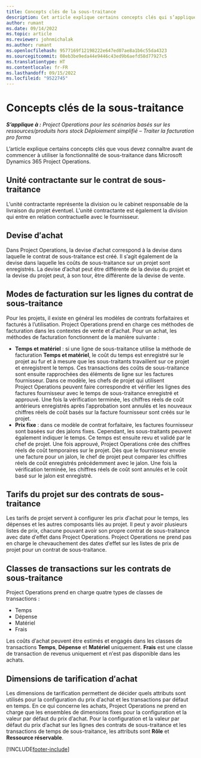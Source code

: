```yaml
---
title: Concepts clés de la sous-traitance
description: Cet article explique certains concepts clés qui s’appliquent à la sous-traitance dans Microsoft Dynamics 365 Project Operations.
author: rumant
ms.date: 09/14/2022
ms.topic: article
ms.reviewer: johnmichalak
ms.author: rumant
ms.openlocfilehash: 9577169f12198222e647ed07ae8a1b6c55da4323
ms.sourcegitcommit: 08eb3be9eda44e9446c43ed9b6aefd58d77927c5
ms.translationtype: HT
ms.contentlocale: fr-FR
ms.lasthandoff: 09/15/2022
ms.locfileid: "9522745"
---
```

# <a name="key-concepts-in-subcontracting"></a>Concepts clés de la sous-traitance


_**S’applique à :** Project Operations pour les scénarios basés sur les ressources/produits hors stock Déploiement simplifié – Traiter la facturation pro forma_

L’article explique certains concepts clés que vous devez connaître avant de commencer à utiliser la fonctionnalité de sous-traitance dans Microsoft Dynamics 365 Project Operations.

## <a name="contracting-unit-on-the-subcontract"></a>Unité contractante sur le contrat de sous-traitance

L’unité contractante représente la division ou le cabinet responsable de la livraison du projet éventuel. L′unité contractante est également la division qui entre en relation contractuelle avec le fournisseur.

## <a name="purchase-currency"></a>Devise d′achat

Dans Project Operations, la devise d′achat correspond à la devise dans laquelle le contrat de sous-traitance est créé. Il s′agit également de la devise dans laquelle les coûts de sous-traitance sur un projet sont enregistrés. La devise d′achat peut être différente de la devise du projet et la devise du projet peut, à son tour, être différente de la devise de vente.

## <a name="billing-methods-on-subcontract-lines"></a>Modes de facturation sur les lignes du contrat de sous-traitance

Pour les projets, il existe en général les modèles de contrats forfaitaires et facturés à l’utilisation. Project Operations prend en charge ces méthodes de facturation dans les contextes de vente et d′achat. Pour un achat, les méthodes de facturation fonctionnent de la manière suivante :

- **Temps et matériel** : si une ligne de sous-traitance utilise la méthode de facturation **Temps et matériel**, le coût du temps est enregistré sur le projet au fur et à mesure que les sous-traitants travaillent sur ce projet et enregistrent le temps. Ces transactions des coûts de sous-traitance sont ensuite rapprochées des éléments de ligne sur les factures fournisseur. Dans ce modèle, les chefs de projet qui utilisent Project Operations peuvent faire correspondre et vérifier les lignes des factures fournisseur avec le temps de sous-traitance enregistré et approuvé. Une fois la vérification terminée, les chiffres réels de coût antérieurs enregistrés après l′approbation sont annulés et les nouveaux chiffres réels de coût basés sur la facture fournisseur sont créés sur le projet.
- **Prix fixe** : dans ce modèle de contrat forfaitaire, les factures fournisseur sont basées sur des jalons fixes. Cependant, les sous-traitants peuvent également indiquer le temps. Ce temps est ensuite revu et validé par le chef de projet. Une fois approuvé, Project Operations crée des chiffres réels de coût temporaires sur le projet. Dès que le fournisseur envoie une facture pour un jalon, le chef de projet peut comparer les chiffres réels de coût enregistrés précédemment avec le jalon. Une fois la vérification terminée, les chiffres réels de coût sont annulés et le coût basé sur le jalon est enregistré.

## <a name="project-price-lists-on-subcontracts"></a>Tarifs du projet sur des contrats de sous-traitance

Les tarifs de projet servent à configurer les prix d′achat pour le temps, les dépenses et les autres composants liés au projet. Il peut y avoir plusieurs listes de prix, chacune pouvant avoir son propre contrat de sous-traitance avec date d′effet dans Project Operations. Project Operations ne prend pas en charge le chevauchement des dates d′effet sur les listes de prix de projet pour un contrat de sous-traitance.

## <a name="transaction-classes-on-subcontracts"></a>Classes de transactions sur les contrats de sous-traitance

Project Operations prend en charge quatre types de classes de transactions :

- Temps
- Dépense
- Matériel
- Frais

Les coûts d′achat peuvent être estimés et engagés dans les classes de transactions **Temps**, **Dépense** et **Matériel** uniquement. **Frais** est une classe de transaction de revenus uniquement et n′est pas disponible dans les achats.

## <a name="purchase-pricing-dimensions"></a>Dimensions de tarification d′achat

Les dimensions de tarification permettent de décider quels attributs sont utilisés pour la configuration du prix d′achat et les transactions par défaut en temps. En ce qui concerne les achats, Project Operations ne prend en charge que les ensembles de dimensions fixes pour la configuration et la valeur par défaut du prix d′achat. Pour la configuration et la valeur par défaut du prix d′achat sur les lignes des contrats de sous-traitance et les transactions de temps de sous-traitance, les attributs sont **Rôle** et **Ressource réservable**.

[!INCLUDE[footer-include](../../includes/footer-banner.md)]
